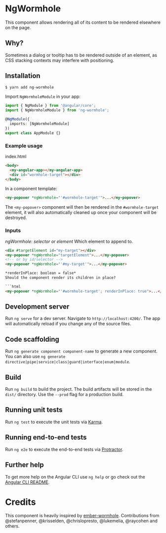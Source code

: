 # NgWormhole

This component allows rendering all of its content to be rendered elsewhere on
the page.

## Why?

Sometimes a dialog or tooltip has to be rendered outside of an element, as CSS
stacking contexts may interfere with positioning.

## Installation

```bash
$ yarn add ng-wormhole
```

Import `NgWormholeModule` in your app:

```typescript
import { NgModule } from '@angular/core';
import { NgWormholeModule } from 'ng-wormhole';

@NgModule({
  imports: [NgWormholeModule]
})
export class AppModule {}
```

### Example usage

index.html

```html
<body>
  <my-angular-app></my-angular-app>
  <div id="wormhole-target"></div>
</body>
```

In a component template:

```html
<my-popover *ngWormhole="'#wormhole-target'">...</my-popover>
```

The `<my-popover>` component will then be rendered in the `#wormhole-target`
element, it will also automatically cleaned up once your component will be
destroyed.

### Inputs

_ngWormhole: selector or element_
Which element to append to.

````html
<div #targetElement id="my-target"></div>
<my-popover *ngWormhole="targetElement">...</my-popover>
<!-- or by id/selector -->
<my-popover *ngWormhole="'#my-target'">...</my-popover>

*renderInPlace: boolean = false*
Should the component render its children in place?

```html
<my-popover *ngWormhole="'#wormhole-target'; renderInPlace: true">...</my-popover>
````

## Development server

Run `ng serve` for a dev server. Navigate to `http://localhost:4200/`. The app will automatically reload if you change any of the source files.

## Code scaffolding

Run `ng generate component component-name` to generate a new component. You can also use `ng generate directive|pipe|service|class|guard|interface|enum|module`.

## Build

Run `ng build` to build the project. The build artifacts will be stored in the `dist/` directory. Use the `--prod` flag for a production build.

## Running unit tests

Run `ng test` to execute the unit tests via [Karma](https://karma-runner.github.io).

## Running end-to-end tests

Run `ng e2e` to execute the end-to-end tests via [Protractor](http://www.protractortest.org/).

## Further help

To get more help on the Angular CLI use `ng help` or go check out the [Angular CLI README](https://github.com/angular/angular-cli/blob/master/README.md).

# Credits

This component is heavily inspired by
[ember-wormhole](https://github.com/yapplabs/ember-wormhole).
Contributions from @stefanpenner, @krisselden, @chrislopresto, @lukemelia,
@raycohen and others.
